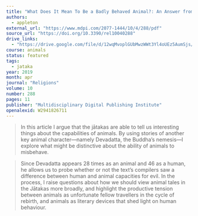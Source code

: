 ```yaml
---
title: "What Does It Mean To Be a Badly Behaved Animal?: An Answer from the Devadatta Stories of the Pāli Jātakas"
authors:
  - appleton
external_url: "https://www.mdpi.com/2077-1444/10/4/288/pdf"
source_url: "https://doi.org/10.3390/rel10040288"
drive_links:
  - "https://drive.google.com/file/d/12wqMvoplGUbMwzWWt3Yl4oUEz5AumSjs/view?usp=drivesdk"
course: animals
status: featured
tags:
  - jataka
year: 2019
month: apr
journal: "Religions"
volume: 10
number: 288
pages: 11
publisher: "Multidisciplinary Digital Publishing Institute"
openalexid: W2941826711
---
```


> In this article I argue that the jātakas are able to tell us interesting things about the capabilities of animals.
> By using stories of another key animal character—namely Devadatta, the Buddha’s nemesis—I explore what might be distinctive about the ability of animals to misbehave.

> Since Devadatta appears 28 times as an animal and 46 as a human, he allows us to probe whether or not the text’s compilers saw a difference between human and animal capacities for evil.
> In the process, I raise questions about how we should view animal tales in the Jātakas more broadly, and highlight the productive tension between animals as unfortunate fellow travellers in the cycle of rebirth, and animals as literary devices that shed light on human behaviour.
